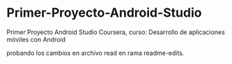 # Primer-Proyecto-Android-Studio
Primer Proyecto Android Studio Coursera, curso: Desarrollo de aplicaciones móviles con Android


probando los cambios en archivo read en rama readme-edits.
